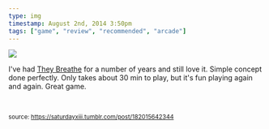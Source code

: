 ```yaml
---
type: img
timestamp: August 2nd, 2014 3:50pm
tags: ["game", "review", "recommended", "arcade"]
---
```

<img src="https://saturdayxiii.github.io/media/182015642344.jpg"/>
                                                                                          


I've had <a href="https://store.steampowered.com/app/294140/They_Breathe/" target="_blank">They Breathe</a> for a number of years and still love it. Simple concept done perfectly. Only takes about 30 min to play, but it's fun playing again and again. Great game.

<br/>
 
                                    
                
                
                
                
                                
<small>source: https://saturdayxiii.tumblr.com/post/182015642344</small>